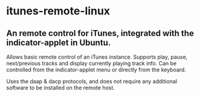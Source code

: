 # itunes-remote-linux

## An remote control for iTunes, integrated with the indicator-applet in Ubuntu.

Allows basic remote control of an iTunes instance. Supports play, pause, next/previous tracks and display currently playing track info. Can be controlled from the indicator-applet menu or directly from the keyboard.

Uses the daap & dacp protocols, and does not require any additional software to be installed on the remote host.
